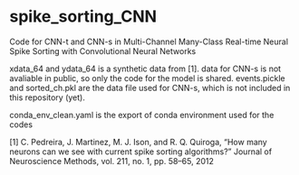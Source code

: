 # spike_sorting_CNN
Code for CNN-t and CNN-s in Multi-Channel Many-Class Real-time Neural Spike Sorting with Convolutional Neural Networks

xdata_64 and ydata_64 is a synthetic data from [1].
data for CNN-s is not avaliable in public, so only the code for the model is shared. events.pickle and sorted_ch.pkl are the data file used for CNN-s, which is not included in this repository (yet).

conda_env_clean.yaml is the export of conda environment used for the codes

[1] C. Pedreira, J. Martinez, M. J. Ison, and R. Q. Quiroga, “How many neurons can we see with current spike sorting algorithms?” Journal of Neuroscience Methods, vol. 211, no. 1, pp. 58–65, 2012
